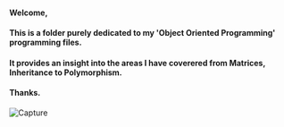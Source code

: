 #### Welcome,

#### This is a folder purely dedicated to my 'Object Oriented Programming' programming files.

#### It provides an insight into the areas I have coverered from Matrices, Inheritance to Polymorphism.

#### Thanks.


![Capture](https://user-images.githubusercontent.com/36043248/60658245-b00e3380-9e4a-11e9-9f7a-0cd25d79ae53.PNG)
